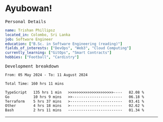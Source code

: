 # Ayubowan!

<samp>Personal Details</samp>

```yaml
name: Trishan Phillipsz
located_in: Colombo, Sri Lanka
job: Software Engineer
education: ["B.Sc. in Software Engineering (reading)"]
fields_of_interests: ["DevOps", "Web3", "Cloud Computing"]
currently_learning: ["GitOps", "Smart Contracts"]
hobbies: ["Football", "Cardistry"]
```

<samp>Development breakdown</samp>

<!--START_SECTION:waka-->

```txt
From: 05 May 2024 - To: 11 August 2024

Total Time: 160 hrs 11 mins

TypeScript   135 hrs 1 min   >>>>>>>>>>>>>>>>>>>>>----   82.08 %
Go           10 hrs 9 mins   >>-----------------------   06.18 %
Terraform    5 hrs 37 mins   >------------------------   03.41 %
Other        4 hrs 18 mins   >------------------------   02.62 %
Bash         2 hrs 11 mins   -------------------------   01.34 %
```

<!--END_SECTION:waka-->

---
